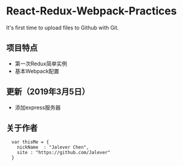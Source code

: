 # React-Redux-Webpack-Practices

It's first time to upload files to Github with Git.

## 项目特点
* 第一次Redux简单实例
* 基本Webpack配置

## 更新（2019年3月5日）
* 添加express服务器

## 关于作者
```
  var thisMe = {
    nickName  : "Jalever Chen",
    site : "https://github.com/Jalever"
  }
```